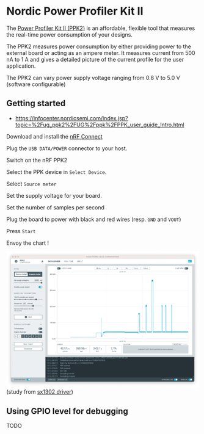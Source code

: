 # Nordic Power Profiler Kit II

The [Power Profiler Kit II (PPK2)](https://www.nordicsemi.com/Products/Development-hardware/Power-Profiler-Kit-2) is an affordable, flexible tool that measures the real-time power consumption of your designs.

The PPK2 measures power consumption by either providing power to the external board or acting as an ampere meter. It measures current from 500 nA to 1 A and gives a detailed picture of the current profile for the user application.

The PPK2 can vary power supply voltage ranging from 0.8 V to 5.0 V (software configurable)

## Getting started

* https://infocenter.nordicsemi.com/index.jsp?topic=%2Fug_ppk2%2FUG%2Fppk%2FPPK_user_guide_Intro.html

Download and install the [nRF Connect](https://www.nordicsemi.com/Products/Development-tools/nRF-Connect-for-Desktop/Download#infotabs)

Plug the `USB DATA/POWER` connector to your host.

Switch on the nRF PPK2

Select the PPK device in `Select Device`.

Select `Source meter`

Set the supply voltage for your board.

Set the number of samples per second 

Plug the board to power with black and red wires (resp. `GND` and `VOUT`)

Press `Start`

Envoy the chart !

![PPK2](images/nrf-ppk2-03.png)
(study from [sx1302 driver](https://github.com/thingsat/riot_modules/tree/main/tests/driver_sx1302#power-consumption-study))

## Using GPIO level for debugging

TODO
